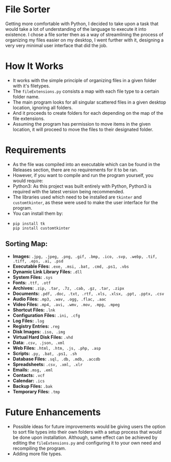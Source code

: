 # File Sorter
Getting more comfortable with Python, I decided to take upon a task that would take a lot of understanding of the language to execute it into existence. I chose a file sorter then as a way of streamlining the process of organizing my files easier on my desktop, I went further with it, designing a very very minimal user interface that did the job.


# How It Works
- It works with the simple principle of organizing files in a given folder with it's filetypes.
- The `fileExtensions.py` consists a map with each file type to a certain folder name.
- The main program looks for all singular scattered files in a given desktop location, ignoring all folders.
- And it proceeds to create folders for each depending on the map of the file extensions.
- Assuming the program has permission to move items in the given location, it will proceed to move the files to their designated folder.


# Requirements
- As the file was compiled into an executable which can be found in the Releases section, there are no requirements for it to be ran.
- However, if you want to compile and run the program yourself, you would require:
- Python3: As this project was built entirely with Python, Python3 is required with the latest version being recommended.
- The libraries used which need to be installed are `tkinter` and `customtkinter`, as these were used to make the user interface for the program.
- You can install them by:
- ```
  pip install tk
  pip install customtkinter
  ```
  
## Sorting Map:
- **Images:** `.jpg, .jpeg, .png, .gif, .bmp, .ico, .svp, .webp, .tif, .tiff, .eps, .ai, .psd`
- **Executable Files:** `.exe, .msi, .bat, .cmd, .ps1, .vbs`
- **Dynamic Link Library Files:** `.dll`
- **System Files:** `.sys`
- **Fonts:** `.ttf, .otf`
- **Archives:** `.zip, .tar, .7z, .cab, .gz, .tar, .zipx`
- **Documents:** `.pdf, .doc, .txt, .rtf, .xls, .xlsx, .ppt, .pptx, .csv`
- **Audio Files:** `.mp3, .wav, .ogg, .flac, .aac`
- **Video Files:** `.mp4, .avi, .wmv, .mov, .mpg, .mpeg`
- **Shortcut Files:** `.lnk`
- **Configuration Files:** `.ini, .cfg`
- **Log Files:** `.log`
- **Registry Entries:** `.reg`
- **Disk Images:** `.iso, .img`
- **Virtual Hard Disk Files:** `.vhd`
- **Data:** `.csv, .json, .xml`
- **Web Files:** `.html, .htm, .js, .php, .asp`
- **Scripts:** `.py, .bat, .ps1, .sh`
- **Database Files:** `.sql, .db, .mdb, .accdb`
- **Spreadsheets:** `.csv, .xml, .xlr`
- **Emails:** `.msg, .eml`
- **Contacts:** `.vcf`
- **Calendar:** `.ics`
- **Backup Files:** `.bak`
- **Temporary Files:** `.tmp`

# Future Enhancements
- Possible ideas for future improvements would be giving users the option to sort file types into their own folders with a setup process that would be done upon installation. Although, same effect can be achieved by editing the `fileExtensions.py` and configuring it to your own need and recompiling the program.
- Adding more file types.
